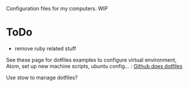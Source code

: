 Configuration files for my computers. WIP

# ToDo
* remove ruby related stuff

See these page for dotfiles examples to configure virtual environment, Atom, set up new machine scripts, ubuntu config... : [Github does dotfiles](https://dotfiles.github.io)

Use stow to manage dotfiles? 
